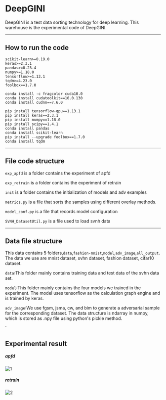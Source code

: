 # DeepGINI

DeepGINI is a test data sorting technology for deep learning. This warehouse is the experimental code of DeepGINI.

------

## How to run the code

```
scikit-learn>=0.19.0
keras>=2.3.1
pandas>=0.23.4
numpy>=1.18.0
tensorflow>=1.13.1
tqdm>=4.23.0
foolbox==1.7.0
```

```
conda install -c fragcolor cuda10.0
conda install cudatoolkit==10.0.130
conda install cudnn==7.6.0

pip install tensorflow-gpu==1.13.1 
pip install keras==2.3.1
pip install numpy==1.18.0
pip install scipy==1.4.1
conda install pandas
conda install scikit-learn
pip install --upgrade foolbox==1.7.0
conda install tqdm
```



------

## File code structure

`exp_apfd` is a folder contains the experiment of apfd

`exp_retrain` is a folder contains the experiment of retrain

`init`  is a folder contains the initialization of models and adv examples

`metrics.py` is a file that sorts the samples using different overlay methods.

`model_conf.py`  is a file that records model configuration

`SVNH_DatasetUtil.py` is a file  used to  load svnh data

------

## Data file structure

This data contains 5 folders,`data`,`fashion-mnist`,`model`,`adv_image`,`all_output`.
The data we use are mnist dataset, svhn dataset, fashion dataset, cifar10 dataset.

`data`:This folder mainly contains training data and test data of the svhn data set.

`model`:This folder mainly contains the four models we trained in the experiment. The model uses tensorflow as the calculation graph engine and is trained by keras.

`adv_image`:We use fgsm, jsma, cw, and bim to generate a adversarial sample for the corresponding dataset. The data structure is ndarray in numpy, which is stored as .npy file using python's pickle method.

`

## Experimental result

##### apfd

![1](./src/1.png)



##### retrain 

![2](./src/2.png)

